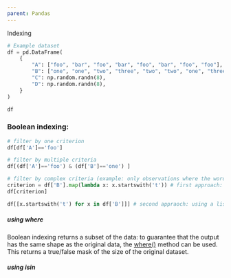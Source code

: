 ```yaml
---
parent: Pandas 
---
```


Indexing
```python
# Example dataset
df = pd.DataFrame(
    {
        "A": ["foo", "bar", "foo", "bar", "foo", "bar", "foo", "foo"],
        "B": ["one", "one", "two", "three", "two", "two", "one", "three"],
        "C": np.random.randn(8),
        "D": np.random.randn(8),
    }
)

df

```

### Boolean indexing:
```python 
# filter by one criterion
df[df['A']=='foo']

# filter by multiple criteria
df[(df['A']=='foo') & (df['B']=='one') ] 

# filter by complex criteria (example: only observations where the word in the second column starts with 't'): 
criterion = df['B'].map(lambda x: x.startswith('t')) # first approach: using the map method
df[criterion]

df[[x.startswith('t') for x in df['B']]] # second appraoch: using a list comprehension (slower)

```

##### using where 
Boolean indexing returns a subset of the data: 
to guarantee that the output has the same shape as the original data, the [where()](https://pandas.pydata.org/pandas-docs/stable/user_guide/indexing.html#the-where-method-and-masking) method can be used. This returns a true/false mask of the size of the original dataset.

##### using isin
